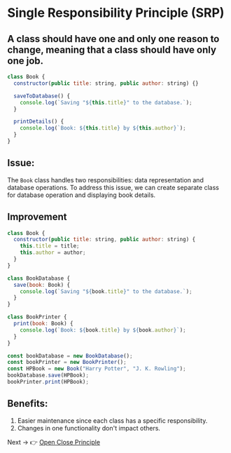 # Single Responsibility Principle (SRP)

## A class should have one and only one reason to change, meaning that a class should have only one job.

```js
class Book {
  constructor(public title: string, public author: string) {}

  saveToDatabase() {
    console.log(`Saving "${this.title}" to the database.`);
  }

  printDetails() {
    console.log(`Book: ${this.title} by ${this.author}`);
  }
}
```

## **Issue:**

The `Book` class handles two responsibilities: data representation and database operations.
To address this issue, we can create separate class for database operation and displaying book details.

## **Improvement**

```js
class Book {
  constructor(public title: string, public author: string) {
    this.title = title;
    this.author = author;
  }
}

class BookDatabase {
  save(book: Book) {
    console.log(`Saving "${book.title}" to the database.`);
  }
}

class BookPrinter {
  print(book: Book) {
    console.log(`Book: ${book.title} by ${book.author}`);
  }
}

const bookDatabase = new BookDatabase();
const bookPrinter = new BookPrinter();
const HPBook = new Book("Harry Potter", "J. K. Rowling");
bookDatabase.save(HPBook);
bookPrinter.print(HPBook);
```

## **Benefits**:

1. Easier maintenance since each class has a specific responsibility.
2. Changes in one functionality don't impact others.

Next -> 👉 [Open Close Principle](/OOP%20Concepts/SOLID_Principles/OCP.md)
